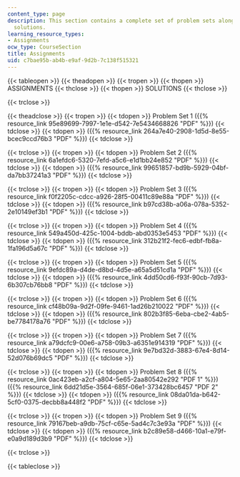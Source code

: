 ```yaml
---
content_type: page
description: This section contains a complete set of problem sets along with their
  solutions.
learning_resource_types:
- Assignments
ocw_type: CourseSection
title: Assignments
uid: c7bae95b-ab4b-e9af-9d2b-7c138f515321
---
```


{{< tableopen >}}
{{< theadopen >}}
{{< tropen >}}
{{< thopen >}}
ASSIGNMENTS
{{< thclose >}}
{{< thopen >}}
SOLUTIONS
{{< thclose >}}

{{< trclose >}}

{{< theadclose >}}
{{< tropen >}}
{{< tdopen >}}
Problem Set 1 ({{% resource_link 95e89699-7997-1e1e-d542-7e5434668826 "PDF" %}})
{{< tdclose >}}
{{< tdopen >}}
({{% resource_link 264a7e40-2908-1d5d-8e55-bcec9ccd76b3 "PDF" %}})
{{< tdclose >}}

{{< trclose >}}
{{< tropen >}}
{{< tdopen >}}
Problem Set 2 ({{% resource_link 6a1efdc6-5320-7efd-a5c6-e1d1bb24e852 "PDF" %}})
{{< tdclose >}}
{{< tdopen >}}
({{% resource_link 99651857-bd9b-5929-04bf-da7bb37241a3 "PDF" %}})
{{< tdclose >}}

{{< trclose >}}
{{< tropen >}}
{{< tdopen >}}
Problem Set 3 ({{% resource_link f0f2205c-cdcc-a926-28f5-00411c89e88a "PDF" %}})
{{< tdclose >}}
{{< tdopen >}}
({{% resource_link b97cd38b-a06a-078a-5352-2e10149ef3b1 "PDF" %}})
{{< tdclose >}}

{{< trclose >}}
{{< tropen >}}
{{< tdopen >}}
Problem Set 4 ({{% resource_link 549a450d-425c-1004-bddb-abd0353e5453 "PDF" %}})
{{< tdclose >}}
{{< tdopen >}}
({{% resource_link 312b21f2-fec6-edbf-fb8a-1fa196d5a67c "PDF" %}})
{{< tdclose >}}

{{< trclose >}}
{{< tropen >}}
{{< tdopen >}}
Problem Set 5 ({{% resource_link 9efdc89a-d4de-d8bd-4d5e-a65a5d51cd1a "PDF" %}})
{{< tdclose >}}
{{< tdopen >}}
({{% resource_link 4dd50cd6-f93f-90cb-7d93-6b307cb76bb8 "PDF" %}})
{{< tdclose >}}

{{< trclose >}}
{{< tropen >}}
{{< tdopen >}}
Problem Set 6 ({{% resource_link cf48b09a-9d2f-09fe-9461-1ad26b210022 "PDF" %}})
{{< tdclose >}}
{{< tdopen >}}
({{% resource_link 802b3f85-6eba-cbe2-4ab5-be7784178a76 "PDF" %}})
{{< tdclose >}}

{{< trclose >}}
{{< tropen >}}
{{< tdopen >}}
Problem Set 7 ({{% resource_link a79dcfc9-00e6-a758-09b3-a6351e914319 "PDF" %}})
{{< tdclose >}}
{{< tdopen >}}
({{% resource_link 9e7bd32d-3883-67e4-8d14-52d076b69dc5 "PDF" %}})
{{< tdclose >}}

{{< trclose >}}
{{< tropen >}}
{{< tdopen >}}
Problem Set 8 ({{% resource_link 0ac423eb-a2cf-a804-5e65-2aa80542e292 "PDF 1" %}}) ({{% resource_link 6dd21d5e-3564-685f-06e1-373428bc6457 "PDF 2" %}})
{{< tdclose >}}
{{< tdopen >}}
({{% resource_link 08da01da-b642-5cf0-0375-decbb8a448f2 "PDF" %}})
{{< tdclose >}}

{{< trclose >}}
{{< tropen >}}
{{< tdopen >}}
Problem Set 9 ({{% resource_link 79167beb-a9db-75cf-c65e-5ad4c7c3e93a "PDF" %}})
{{< tdclose >}}
{{< tdopen >}}
({{% resource_link b2c89e58-d466-10a1-e79f-e0a9d189d3b9 "PDF" %}})
{{< tdclose >}}

{{< trclose >}}

{{< tableclose >}}